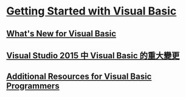 # [Getting Started with Visual Basic](index.md)
## [What's New for Visual Basic](TocOutOfQuery)
## [Visual Studio 2015 中 Visual Basic 的重大變更](breaking-changes-in-visual-studio-2015.md)
## [Additional Resources for Visual Basic Programmers](additional-resources.md)
